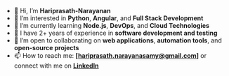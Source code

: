 - 👋 Hi, I’m **Hariprasath-Narayanan**  
- 👀 I’m interested in **Python**, **Angular**, and **Full Stack Development**  
- 🌱 I’m currently learning **Node.js**, **DevOps**, and **Cloud Technologies**  
- 💼 I have 2+ years of experience in **software development and testing**  
- 🤝 I’m open to collaborating on **web applications**, **automation tools**, and **open-source projects**  
- 📫 How to reach me: **[hariprasath.narayanasamy@gmail.com]** or connect with me on **[LinkedIn](https://www.linkedin.com/in/hariprasathnarayanan)**  


<!---
Hariprasath-Narayanan/Hariprasath-Narayanan is a ✨ special ✨ repository because its `README.md` (this file) appears on your GitHub profile.
You can click the Preview link to take a look at your changes.
--->
